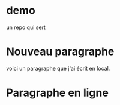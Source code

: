 # demo
un repo qui sert 

# Nouveau paragraphe

voici un paragraphe que j'ai écrit en local.
# Paragraphe en ligne 
